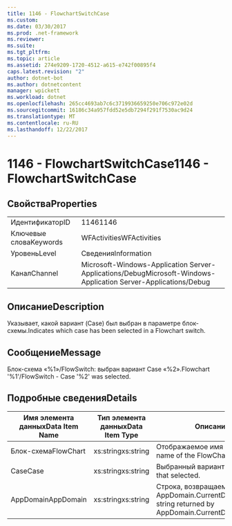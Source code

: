 ```yaml
---
title: 1146 - FlowchartSwitchCase
ms.custom: 
ms.date: 03/30/2017
ms.prod: .net-framework
ms.reviewer: 
ms.suite: 
ms.tgt_pltfrm: 
ms.topic: article
ms.assetid: 274e9209-1720-4512-a615-e742f00895f4
caps.latest.revision: "2"
author: dotnet-bot
ms.author: dotnetcontent
manager: wpickett
ms.workload: dotnet
ms.openlocfilehash: 265cc4693ab7c6c3719936659250e706c972e02d
ms.sourcegitcommit: 16186c34a957fdd52e5db7294f291f7530ac9d24
ms.translationtype: MT
ms.contentlocale: ru-RU
ms.lasthandoff: 12/22/2017
---
```

# <a name="1146---flowchartswitchcase"></a><span data-ttu-id="3bed1-102">1146 - FlowchartSwitchCase</span><span class="sxs-lookup"><span data-stu-id="3bed1-102">1146 - FlowchartSwitchCase</span></span>
## <a name="properties"></a><span data-ttu-id="3bed1-103">Свойства</span><span class="sxs-lookup"><span data-stu-id="3bed1-103">Properties</span></span>  
  
|||  
|-|-|  
|<span data-ttu-id="3bed1-104">Идентификатор</span><span class="sxs-lookup"><span data-stu-id="3bed1-104">ID</span></span>|<span data-ttu-id="3bed1-105">1146</span><span class="sxs-lookup"><span data-stu-id="3bed1-105">1146</span></span>|  
|<span data-ttu-id="3bed1-106">Ключевые слова</span><span class="sxs-lookup"><span data-stu-id="3bed1-106">Keywords</span></span>|<span data-ttu-id="3bed1-107">WFActivities</span><span class="sxs-lookup"><span data-stu-id="3bed1-107">WFActivities</span></span>|  
|<span data-ttu-id="3bed1-108">Уровень</span><span class="sxs-lookup"><span data-stu-id="3bed1-108">Level</span></span>|<span data-ttu-id="3bed1-109">Сведения</span><span class="sxs-lookup"><span data-stu-id="3bed1-109">Information</span></span>|  
|<span data-ttu-id="3bed1-110">Канал</span><span class="sxs-lookup"><span data-stu-id="3bed1-110">Channel</span></span>|<span data-ttu-id="3bed1-111">Microsoft-Windows-Application Server-Applications/Debug</span><span class="sxs-lookup"><span data-stu-id="3bed1-111">Microsoft-Windows-Application Server-Applications/Debug</span></span>|  
  
## <a name="description"></a><span data-ttu-id="3bed1-112">Описание</span><span class="sxs-lookup"><span data-stu-id="3bed1-112">Description</span></span>  
 <span data-ttu-id="3bed1-113">Указывает, какой вариант (Case) был выбран в параметре блок-схемы.</span><span class="sxs-lookup"><span data-stu-id="3bed1-113">Indicates which case has been selected in a Flowchart switch.</span></span>  
  
## <a name="message"></a><span data-ttu-id="3bed1-114">Сообщение</span><span class="sxs-lookup"><span data-stu-id="3bed1-114">Message</span></span>  
 <span data-ttu-id="3bed1-115">Блок-схема «%1»/FlowSwitch: выбран вариант Case «%2».</span><span class="sxs-lookup"><span data-stu-id="3bed1-115">Flowchart '%1'/FlowSwitch - Case '%2' was selected.</span></span>  
  
## <a name="details"></a><span data-ttu-id="3bed1-116">Подробные сведения</span><span class="sxs-lookup"><span data-stu-id="3bed1-116">Details</span></span>  
  
|<span data-ttu-id="3bed1-117">Имя элемента данных</span><span class="sxs-lookup"><span data-stu-id="3bed1-117">Data Item Name</span></span>|<span data-ttu-id="3bed1-118">Тип элемента данных</span><span class="sxs-lookup"><span data-stu-id="3bed1-118">Data Item Type</span></span>|<span data-ttu-id="3bed1-119">Описание</span><span class="sxs-lookup"><span data-stu-id="3bed1-119">Description</span></span>|  
|--------------------|--------------------|-----------------|  
|<span data-ttu-id="3bed1-120">Блок-схема</span><span class="sxs-lookup"><span data-stu-id="3bed1-120">FlowChart</span></span>|<span data-ttu-id="3bed1-121">xs:string</span><span class="sxs-lookup"><span data-stu-id="3bed1-121">xs:string</span></span>|<span data-ttu-id="3bed1-122">Отображаемое имя блок-схемы.</span><span class="sxs-lookup"><span data-stu-id="3bed1-122">The display name of the FlowChart.</span></span>|  
|<span data-ttu-id="3bed1-123">Case</span><span class="sxs-lookup"><span data-stu-id="3bed1-123">Case</span></span>|<span data-ttu-id="3bed1-124">xs:string</span><span class="sxs-lookup"><span data-stu-id="3bed1-124">xs:string</span></span>|<span data-ttu-id="3bed1-125">Выбранный вариант Case.</span><span class="sxs-lookup"><span data-stu-id="3bed1-125">The switch case that selected.</span></span>|  
|<span data-ttu-id="3bed1-126">AppDomain</span><span class="sxs-lookup"><span data-stu-id="3bed1-126">AppDomain</span></span>|<span data-ttu-id="3bed1-127">xs:string</span><span class="sxs-lookup"><span data-stu-id="3bed1-127">xs:string</span></span>|<span data-ttu-id="3bed1-128">Строка, возвращаемая AppDomain.CurrentDomain.FriendlyName.</span><span class="sxs-lookup"><span data-stu-id="3bed1-128">The string returned by AppDomain.CurrentDomain.FriendlyName.</span></span>|
